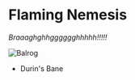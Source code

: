 # Flaming Nemesis

*Braaaghghhgggggghhhhh!!!!!*

![Balrog](http://features.cgsociety.org/newgallerycrits/g56/233356/233356_1311248433_submedium.jpg)

- Durin's Bane

